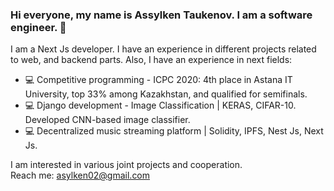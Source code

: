 ### Hi everyone, my name is Assylken Taukenov. I am a software engineer. 👋

I am a Next Js developer. I have an experience in different projects related to web, and backend parts. Also, I have an experience in next fields:

- 💻 Competitive programming - ICPC 2020: 4th place in Astana IT University, top 33% among Kazakhstan, and qualified for semifinals.
- 💻 Django development - Image Classification | KERAS, CIFAR-10. Developed CNN-based image classifier.
- 💻 Decentralized music streaming platform | Solidity, IPFS, Nest Js, Next Js.

I am interested in various joint projects and cooperation. \
Reach me: asylken02@gmail.com
<!--
**Assylken/assylken** is a ✨ _special_ ✨ repository because its `README.md` (this file) appears on your GitHub profile.

Here are some ideas to get you started:

- 🔭 I’m currently working on ...
- 🌱 I’m currently learning ...
- 👯 I’m looking to collaborate on ...
- 🤔 I’m looking for help with ...
- 💬 Ask me about ...
- 📫 How to reach me: ...
- 😄 Pronouns: ...
- ⚡ Fun fact: ...
-->
